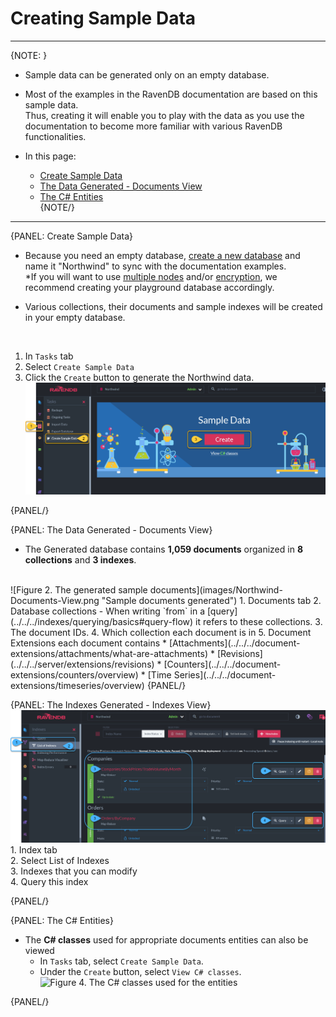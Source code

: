 ﻿# Creating Sample Data
---

{NOTE: }

* Sample data can be generated only on an empty database.  

* Most of the examples in the RavenDB documentation are based on this sample data.  
  Thus, creating it will enable you to play with the data as you use the documentation to become more familiar with various RavenDB functionalities.  

* In this page:  
  * [Create Sample Data](../../../studio/database/tasks/create-sample-data#create-sample-data)  
  * [The Data Generated - Documents View](../../../studio/database/tasks/create-sample-data#the-data-generated---documents-view)  
  * [The C# Entities](../../../studio/database/tasks/create-sample-data#the-c#-entities)  
{NOTE/}

---

{PANEL: Create Sample Data}

* Because you need an empty database, [create a new database](../../studio/server/databases/create-new-database/general-flow) and name it "Northwind" to sync with the documentation examples.  
    *If you will want to use [multiple nodes](../../studio/server/databases/create-new-database/general-flow#3.-configure-replication) and/or [encryption](../../studio/server/databases/create-new-database/encrypted), we recommend creating your playground database accordingly.  

* Various collections, their documents and sample indexes will be created in your empty database.  
<br/>

1. In `Tasks` tab  
2. Select `Create Sample Data`  
3. Click the `Create` button to generate the Northwind data.  
    ![Figure 1. Create Sample Data](images/Create-Sample-Data.png "Create Sample Data")

{PANEL/}

{PANEL: The Data Generated - Documents View}

* The Generated database contains **1,059 documents** organized in **8 collections** and **3 indexes**.  
<br/>
    ![Figure 2. The generated sample documents](images/Northwind-Documents-View.png "Sample documents generated")
    1. Documents tab  
    2. Database collections - When writing `from` in a [query](../../../indexes/querying/basics#query-flow) it refers to these collections.  
    3. The document IDs.  
    4. Which collection each document is in  
    5. Document Extensions each document contains  
        * [Attachments](../../../document-extensions/attachments/what-are-attachments)
        * [Revisions](../../../server/extensions/revisions)
        * [Counters](../../../document-extensions/counters/overview)  
        * [Time Series](../../../document-extensions/timeseries/overview)  
{PANEL/}

{PANEL: The Indexes Generated - Indexes View} 
    ![Figure 3. The generated sample indexes](images/Northwind-Indexes-View.png "Sample indexes generated")
    1. Index tab  
    2. Select List of Indexes  
    3. Indexes that you can modify  
    4. Query this index  


{PANEL/}

{PANEL: The C# Entities}

* The **C# classes** used for appropriate documents entities can also be viewed  
    * In `Tasks` tab, select `Create Sample Data`.  
    * Under the `Create` button, select `View C# classes`.
    ![Figure 4. The C# classes used for the entities](images/View-C#-Classes.png "C# Classes")

{PANEL/}
